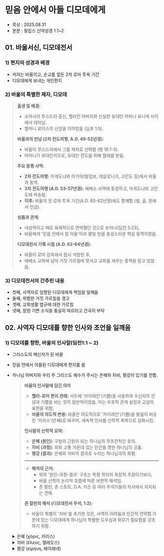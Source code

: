 # 믿음 안에서 아들 디모데에게

- 묵상 : 2025.08.31
- 본문 : 필립스 신약성경 1:1~2

## 01. 바울서신, 디모데전서

### 1) 편지의 성경과 배경

- 저자는 바울이고, 순교를 앞둔 2차 로마 투옥 기간
- 디모데에게 보내는 개인편지

### 2) 바울의 특별한 제자, 디모데

> **출생 및 배경:**
>
> - 소아시아 루스드라 출신, 헬라인 아버지와 신실한 유대인 어머니 유니게 사이에서 태어남.
> - 할머니 로이스의 신앙을 이어받음 (딤후 1:5).
>
> **바울과의 만남 (2차 전도여행, A.D. 49-52년경):**
>
> - 바울이 루스드라에서 그를 제자로 선택함 (행 16:1-3).
> - 어머니가 유대인이므로, 유대인 전도를 위해 할례를 받음.
>
> **주요 동행 사역:**
>
> - **2차 전도여행:** 마게도냐와 아가야(빌립보, 데살로니가, 고린도 등)에서 바울과 동역.
> - **3차 전도여행 (A.D. 53-57년경):** 에베소 사역에 동참하고, 마게도냐와 고린도에 파송됨.
> - **이후:** 바울의 첫 로마 투옥 기간(A.D. 60-62년경)에도 함께함 (빌, 골, 몬에서 언급).
>
> **성품과 관계:**
>
> - 내성적이고 때로 육체적으로 연약했던 것으로 보이나(딤전 5:23),
> - 바울에게 '믿음 안에서 참 아들'이라 불릴 만큼 충성스러운 핵심 동역자였음.
>
> **디모데전서 기록 시점 (A.D. 62-64년경):**
>
> - 바울이 로마 감옥에서 잠시 석방된 후,
> - 에베소 교회에 남아 거짓 가르침에 맞서고 교회를 세우는 중책을 맡고 있었음.

### 3) 디모데전서의 간추린 내용

- 첫째, 사역자로 임명된 디모데에게 책임을 일깨움
- 둘째, 위험한 거짓 가르침을 경고
- 셋째, 교회생활 법규에 대한 가르침
- 넷째, 참된 기쁜 소식을 충실히 따르라고 간곡히 부탁

## 02. 사역자 디모데를 향한 인사와 조언을 일깨움

### 1) 디모데를 향한, 바울의 인사말(딤전1:1 ~ 2)

- 그리스도의 메신저가 된 바울
- 믿음 안에서 아들된 디모데에게 편지를 씀
- 하나님 아버지와 우리 주 그리스도 예수가 주시는 은혜와 자비, 평강이 있기를 전함.

  > **바울의 인사말에 담긴 의미**
  >
  > - **헬라-로마 편지 관례:** 서두에 '카이레인'(기쁨)을 사용하여 수신자의 안녕과 기쁨을 비는 것이 일반적이었음. 이는 우호적 관계 설정과 교양의 표현을 위함.
  > - **바울의 의도적 변용:** 바울은 의도적으로 '카이레인'(기쁨)을 발음이 비슷한 '카리스'(은혜)로 바꾸어, 세속적 인사를 신학적 축복으로 심화시킴.
  >
  > **인사말의 신학적 요약:**
  >
  > - **은혜 (원인):** 구원의 근원이 되는 하나님의 무조건적인 호의.
  > - **자비 (과정):** 죄와 고통 가운데 있는 인간을 향한 하나님의 긍휼.
  > - **평강 (결과):** 은혜와 자비의 결과로 누리는 하나님과의 화평.
  >
  > ***
  >
  > - **해석의 근거:**
  >   - 위의 '원인-과정-결과' 구조는 특정 학자의 독창적 주장이기보다,
  >   - 바울 신학의 논리적 흐름에 따른 보편적 해석임.
  >   - 존 칼빈, 존 스토트, D.A. 카슨 등 여러 주석가들의 저서에서 지지되는 견해.
  >
  > **존 칼빈의 해석 (디모데전서 주석, 1:2):**
  >
  > - 바울이 특별히 '자비'를 추가한 것은, 사역의 어려움과 인간적 연약함 가운데 있는 디모데에게 하나님의 특별한 도우심과 위로가 필요함을 강조하기 위함.

  <details>
  <summary>은혜 (χάρις, 카리스)</summary>

  - **의미:** 받을 자격 없는 자에게 주시는 하나님의 무조건적인 호의와 선물.
  - **바울의 용례:** 단순한 인사를 넘어, 사역을 감당케 하는 하나님의 능동적인 힘을 의미.

  </details>
  <details>
  <summary>자비 (ἔλεος, 엘레오스)</summary>

  - **의미:** 고통과 어려움에 처한 자를 향한 하나님의 구체적인 동정과 긍휼.
  - **바울의 용례:** 교회에 보내는 서신과 달리, 사역자인 디모데/디도에게만 특별히 추가함.
  - **목회적 의도:** 사역의 고충을 겪는 동역자를 향한 하나님의 특별한 돌보심을 기원하는 마음을 표현.

  </details>
  <details>
  <summary>평강 (εἰρήνη, 에이레네)</summary>

  - **의미:** 단순한 갈등의 부재가 아닌, 전인격적인 온전함과 번영 (히브리어 '샬롬'에서 유래).
  - **신학적 위치:** 하나님의 '은혜'와 '자비'를 경험한 결과로 주어지는 내적 안정과 질서.

  </details>
